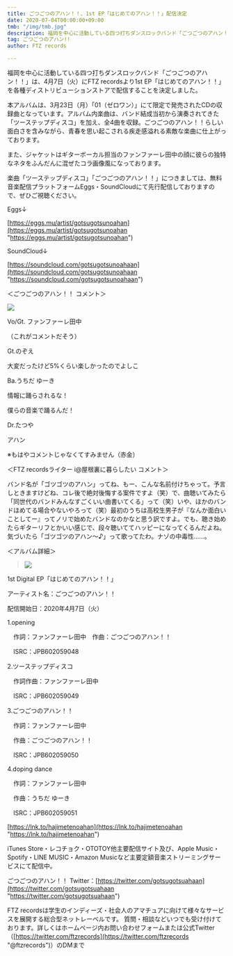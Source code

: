 ```yaml
---
title: ごつごつのアハン！！、1st EP「はじめてのアハン！！」配信決定
date: 2020-07-04T00:00:00+09:00
tmb: "/img/tmb.jpg"
description: 福岡を中心に活動している四つ打ちダンスロックバンド「ごつごつのアハン！！」は、4月7日（火）にFTZ recordsより1st EP「はじめてのアハン！！」を各種ディストリビューションストアで配信することを決定しました。
tag: ごつごつのアハン!!
author: FTZ records

---
```

福岡を中心に活動している四つ打ちダンスロックバンド「ごつごつのアハン！！」は、4月7日（火）にFTZ recordsより1st EP「はじめてのアハン！！」を各種ディストリビューションストアで配信することを決定しました。

本アルバムは、3月23日（月）「01（ゼロワン）」にて限定で発売されたCDの収録曲となっています。アルバム内楽曲は、バンド結成当初から演奏されてきた「ツーステップディスコ」を加え、全4曲を収録。ごつごつのアハン！！らしい面白さを含みながら、青春を思い起こされる疾走感溢れる素敵な楽曲に仕上がっております。

また、ジャケットはギターボーカル担当のファンファーレ田中の顔に彼らの独特なネタをふんだんに混ぜたコラ画像風になっております。

楽曲「ツーステップディスコ」「ごつごつのアハン！！」につきましては、無料音楽配信プラットフォームEggs・SoundCloudにて先行配信しておりますので、ぜひご視聴ください。

Eggs↓

[https://eggs.mu/artist/gotsugotsunoahan](https://eggs.mu/artist/gotsugotsunoahan "https://eggs.mu/artist/gotsugotsunoahan") 

SoundCloud↓

[https://soundcloud.com/gotsugotsunoahaan](https://soundcloud.com/gotsugotsunoahaan "https://soundcloud.com/gotsugotsunoahaan") 

＜ごつごつのアハン！！ コメント＞

![](/images/80927d_0d2b1e3697c34e5ab3badd86e2400f9b_mv2.webp)

Vo/Gt. ファンファーレ田中

（これがコメントだそう）

Gt.のぞえ

大変だったけど5%くらい楽しかったのでよしこ

Ba.うちだ ゆーき

情報に踊らされるな！

僕らの音楽で踊るんだ！

Dr.たつや

アハン

※もはやコメントじゃなくてすみません（赤金）

＜FTZ recordsライター i@屋根裏に暮らしたい コメント＞

バンド名が「ゴツゴツのアハン」ってね、もー、こんな名前付けちゃって。予言しときますけどね、コレ後で絶対後悔する案件ですよ（笑）で、曲聴いてみたら「同世代のバンドみんなすごくいい曲書いてくる」って（笑）いや、ほかのバンドほめてる場合やないやろって（笑）最初のうちは高校生男子が『なんか面白いことしてー』ってノリで始めたバンドなのかなと思う訳ですよ。でも、聴き始めたらギターリフとかいい感じで、段々聴いててハッピーになってくるんだよね。気づいたら「ゴツゴツのアハン〜♪」って歌ってたわ。ナゾの中毒性……。

＜アルバム詳細＞

> ![](/images/img_0446.jpg)

1st Digital EP「はじめてのアハン！！」

アーティスト名：ごつごつのアハン！！

配信開始日：2020年4月7日（火）

1\.opening

　作詞：ファンファーレ田中　作曲：ごつごつのアハン！！

　ISRC：JPB602059048  

2\.ツーステップディスコ 　

　作詞作曲：ファンファーレ田中 　

　ISRC：JPB602059049

3\.ごつごつのアハン！！ 

　作詞：ファンファーレ田中

　作曲：ごつごつのアハン！！

 　ISRC：JPB602059050

4\.doping dance

　作詞：ファンファーレ田中

　作曲：うちだ ゆーき

　ISRC：JPB602059051  

[https://lnk.to/hajimetenoahan](https://lnk.to/hajimetenoahan "https://lnk.to/hajimetenoahan")

iTunes Store・レコチョク・OTOTOY他主要配信サイト及び、Apple Music・Spotify・LINE MUSIC・Amazon Musicなど主要定額音楽ストリーミングサービスにて配信中。 

 

ごつごつのアハン！！ Twitter：[https://twitter.com/gotsugotsuahaan](https://twitter.com/gotsugotsuahaan "https://twitter.com/gotsugotsuahaan") 

FTZ recordsは学生のインディーズ・社会人のアマチュアに向けて様々なサービスを展開する総合型ネットレーベルです。   質問・相談などいつでも受け付けております。詳しくはホームページ内お問い合わせフォームまたは公式Twitter（[https://twitter.com/ftzrecords](https://twitter.com/ftzrecords "@ftzrecords")）のDMまで